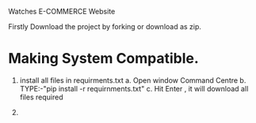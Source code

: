 Watches E-COMMERCE Website
 
 Firstly Download the project by forking or download as zip.
 
 # Making System Compatible.
  1. install all files in requirments.txt
    a. Open window Command Centre
    b. TYPE:-"pip install -r requirnments.txt" 
    c. Hit Enter , it will download all files required
  
  2. 
    
 


 
